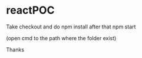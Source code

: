 # reactPOC

Take checkout and do 
npm install
after that
npm start

(open cmd to the  path where the folder exist)

Thanks
